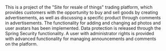 This is a project of the "Site for resale of things" trading platform, which provides customers with the opportunity to buy and sell goods by creating advertisements, as well as discussing a specific product through comments in advertisements. The functionality for adding and changing ad photos and user avatars has been implemented. Data protection is released through the Spring Security functionality. A user with administrator rights is provided with advanced functionality for managing announcements and comments on the platform.
